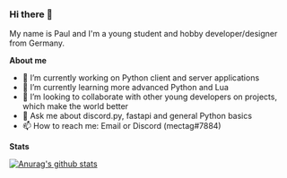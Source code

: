 ### Hi there 👋
My name is Paul and I'm a young student and hobby developer/designer from Germany.

**About me**

- 🔭 I’m currently working on Python client and server applications
- 🌱 I’m currently learning more advanced Python and Lua
- 👯 I’m looking to collaborate with other young developers on projects, which make the world better
- 💬 Ask me about discord.py, fastapi and general Python basics
- 📫 How to reach me: Email or Discord (mectag#7884)

**Stats**

[![Anurag's github stats](https://github-readme-stats.vercel.app/api?username=berrysauce&show_icons=true&theme=dark)](https://github.com/anuraghazra/github-readme-stats)
